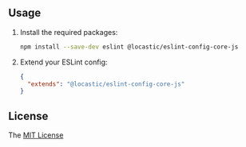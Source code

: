 ## Usage

1. Install the required packages:

   ```sh
   npm install --save-dev eslint @locastic/eslint-config-core-js
   ```

2. Extend your ESLint config:

   ```json
   {
     "extends": "@locastic/eslint-config-core-js"
   }
   ```

## License

The [MIT License](../../LICENSE)
